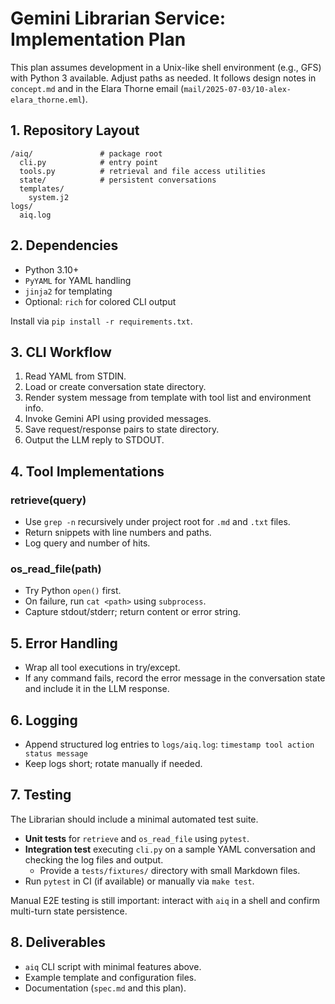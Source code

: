 # Gemini Librarian Service: Implementation Plan

This plan assumes development in a Unix-like shell environment (e.g., GFS) with Python 3 available. Adjust paths as needed. It follows design notes in `concept.md` and in the Elara Thorne email (`mail/2025-07-03/10-alex-elara_thorne.eml`).

## 1. Repository Layout
```
/aiq/               # package root
  cli.py            # entry point
  tools.py          # retrieval and file access utilities
  state/            # persistent conversations
  templates/
    system.j2
logs/
  aiq.log
```

## 2. Dependencies
- Python 3.10+
- `PyYAML` for YAML handling
- `jinja2` for templating
- Optional: `rich` for colored CLI output

Install via `pip install -r requirements.txt`.

## 3. CLI Workflow
1. Read YAML from STDIN.
2. Load or create conversation state directory.
3. Render system message from template with tool list and environment info.
4. Invoke Gemini API using provided messages.
5. Save request/response pairs to state directory.
6. Output the LLM reply to STDOUT.

## 4. Tool Implementations
### retrieve(query)
- Use `grep -n` recursively under project root for `.md` and `.txt` files.
- Return snippets with line numbers and paths.
- Log query and number of hits.

### os_read_file(path)
- Try Python `open()` first.
- On failure, run `cat <path>` using `subprocess`.
- Capture stdout/stderr; return content or error string.

## 5. Error Handling
- Wrap all tool executions in try/except.
- If any command fails, record the error message in the conversation state and include it in the LLM response.

## 6. Logging
- Append structured log entries to `logs/aiq.log`:
  `timestamp tool action status message`
- Keep logs short; rotate manually if needed.

## 7. Testing
The Librarian should include a minimal automated test suite.

- **Unit tests** for `retrieve` and `os_read_file` using `pytest`.
- **Integration test** executing `cli.py` on a sample YAML conversation and checking the log files and output.
  - Provide a `tests/fixtures/` directory with small Markdown files.
- Run `pytest` in CI (if available) or manually via `make test`.

Manual E2E testing is still important: interact with `aiq` in a shell and confirm multi-turn state persistence.

## 8. Deliverables
- `aiq` CLI script with minimal features above.
- Example template and configuration files.
- Documentation (`spec.md` and this plan).



